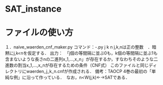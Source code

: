 # SAT_instance
# ファイルの使い方
１．naive_waerden_cnf_maker.py
コマンド：-.py j k n
j,k,nは正の整数　．暗黙にj,k<nを仮定する．
出力：　「j個の等間隔に並ぶ0も，k個の等間隔に並ぶ1も含まないような長さnの二進列x_1,...,x_n」が存在するか，すなわちそのような二進数の割当x_1,...,x_nが存在するための条件（CNF式）
このファイルと同じディレクトリにwaerden_j_k_n.cnfが作成される．
備考：TAOCP 4巻の最初の「単純な例」に沿って作っている．　なお，n<W(j,k)←→SATである．

